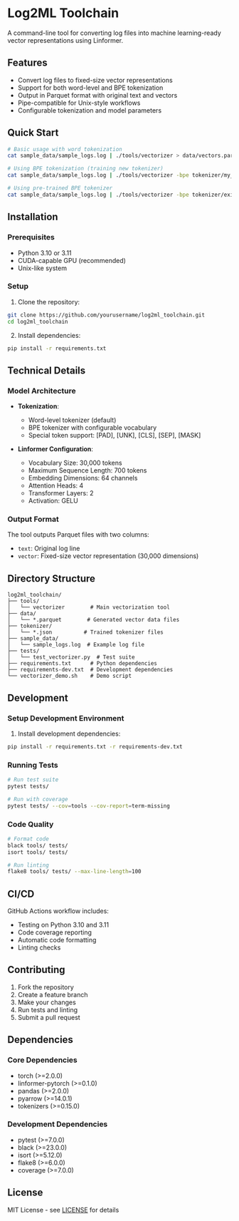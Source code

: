 # Log2ML Toolchain

A command-line tool for converting log files into machine learning-ready vector representations using Linformer.

## Features

- Convert log files to fixed-size vector representations
- Support for both word-level and BPE tokenization
- Output in Parquet format with original text and vectors
- Pipe-compatible for Unix-style workflows
- Configurable tokenization and model parameters

## Quick Start

```bash
# Basic usage with word tokenization
cat sample_data/sample_logs.log | ./tools/vectorizer > data/vectors.parquet

# Using BPE tokenization (training new tokenizer)
cat sample_data/sample_logs.log | ./tools/vectorizer -bpe tokenizer/my_tokenizer.json > data/vectors_bpe.parquet

# Using pre-trained BPE tokenizer
cat sample_data/sample_logs.log | ./tools/vectorizer -bpe tokenizer/existing_tokenizer.json > data/vectors_bpe2.parquet
```

## Installation

### Prerequisites

- Python 3.10 or 3.11
- CUDA-capable GPU (recommended)
- Unix-like system

### Setup

1. Clone the repository:
```bash
git clone https://github.com/yourusername/log2ml_toolchain.git
cd log2ml_toolchain
```

2. Install dependencies:
```bash
pip install -r requirements.txt
```

## Technical Details

### Model Architecture

- **Tokenization**:
  - Word-level tokenizer (default)
  - BPE tokenizer with configurable vocabulary
  - Special token support: [PAD], [UNK], [CLS], [SEP], [MASK]

- **Linformer Configuration**:
  - Vocabulary Size: 30,000 tokens
  - Maximum Sequence Length: 700 tokens
  - Embedding Dimensions: 64 channels
  - Attention Heads: 4
  - Transformer Layers: 2
  - Activation: GELU

### Output Format

The tool outputs Parquet files with two columns:
- `text`: Original log line
- `vector`: Fixed-size vector representation (30,000 dimensions)

## Directory Structure

```
log2ml_toolchain/
├── tools/
│   └── vectorizer        # Main vectorization tool
├── data/
│   └── *.parquet        # Generated vector data files
├── tokenizer/
│   └── *.json          # Trained tokenizer files
├── sample_data/
│   └── sample_logs.log  # Example log file
├── tests/
│   └── test_vectorizer.py  # Test suite
├── requirements.txt      # Python dependencies
├── requirements-dev.txt  # Development dependencies
└── vectorizer_demo.sh    # Demo script
```

## Development

### Setup Development Environment

1. Install development dependencies:
```bash
pip install -r requirements.txt -r requirements-dev.txt
```

### Running Tests

```bash
# Run test suite
pytest tests/

# Run with coverage
pytest tests/ --cov=tools --cov-report=term-missing
```

### Code Quality

```bash
# Format code
black tools/ tests/
isort tools/ tests/

# Run linting
flake8 tools/ tests/ --max-line-length=100
```

## CI/CD

GitHub Actions workflow includes:
- Testing on Python 3.10 and 3.11
- Code coverage reporting
- Automatic code formatting
- Linting checks

## Contributing

1. Fork the repository
2. Create a feature branch
3. Make your changes
4. Run tests and linting
5. Submit a pull request

## Dependencies

### Core Dependencies
- torch (>=2.0.0)
- linformer-pytorch (>=0.1.0)
- pandas (>=2.0.0)
- pyarrow (>=14.0.1)
- tokenizers (>=0.15.0)

### Development Dependencies
- pytest (>=7.0.0)
- black (>=23.0.0)
- isort (>=5.12.0)
- flake8 (>=6.0.0)
- coverage (>=7.0.0)

## License

MIT License - see [LICENSE](LICENSE) for details
